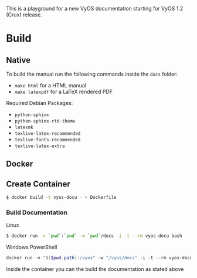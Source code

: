 This is a playground for a new VyOS documentation starting for VyOS 1.2 (Crux)
release.

# Build

## Native

To build the manual run the following commands inside the `docs` folder:

* `make html` for a HTML manual
* `make latexpdf` for a LaTeX rendered PDF

Required Debian Packages:
* `python-sphinx`
* `python-sphinx-rtd-theme`
* `latexmk`
* `texlive-latex-recommended`
* `texlive-fonts-recommended`
* `texlive-latex-extra`

## Docker

## Create Container

```bash
$ docker build -t vyos-docu - < Dockerfile
```

### Build Documentation

Linux
```bash
$ docker run -v `pwd`:`pwd` -w `pwd`/docs -i -t --rm vyos-docu bash
```

Windows PowerShell
```powershell
docker run -v "$($pwd.path):/vyos" -w "/vyos/docs" -i -t --rm vyos-docu bash
```

Inside the container you can the build the documentation as stated above
